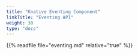 ```yaml
---
title: "Knative Eventing Component"
linkTitle: "Eventing API"
weight: 30
type: "docs"
---
```


{{% readfile file="eventing.md" relative="true" %}}
